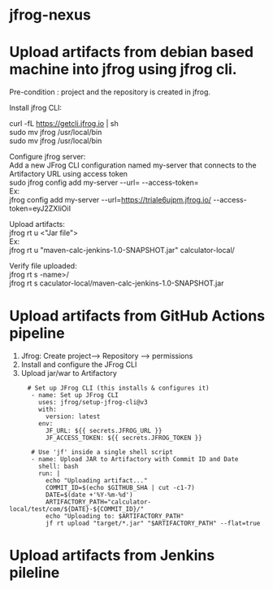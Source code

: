 # jfrog-nexus

# Upload artifacts from debian based machine into jfrog using jfrog cli.  
Pre-condition : project and the repository is created in jfrog.  

Install jfrog CLI:  

curl -fL https://getcli.jfrog.io | sh  
sudo mv jfrog /usr/local/bin  
sudo mv jfrog /usr/local/bin  

Configure jfrog server:  
Add a new JFrog CLI configuration named my-server that connects to the Artifactory URL using access token  
sudo jfrog config add my-server  --url=<jfrog url> --access-token= <jfrog access token>  
Ex:   
jfrog config add my-server  --url=https://triale6ujpm.jfrog.io/  --access-token=eyJ2ZXIiOiI  


Upload artifacts:  
jfrog rt u <"Jar file"> <Repo-name>  
Ex:  
jfrog rt u   "maven-calc-jenkins-1.0-SNAPSHOT.jar" calculator-local/  

Verify file uploaded:  
jfrog rt s <repo>-name>/<artifact-name>  
jfrog rt s caculator-local/maven-calc-jenkins-1.0-SNAPSHOT.jar  


# Upload artifacts from GitHub Actions pipeline  
1. Jfrog: Create project--> Repository --> permissions
2. Install and configure the JFrog CLI
3. Upload jar/war to Artifactory
```
     # Set up JFrog CLI (this installs & configures it)
      - name: Set up JFrog CLI
        uses: jfrog/setup-jfrog-cli@v3
        with:
          version: latest
        env:
          JF_URL: ${{ secrets.JFROG_URL }}
          JF_ACCESS_TOKEN: ${{ secrets.JFROG_TOKEN }}

      # Use 'jf' inside a single shell script
      - name: Upload JAR to Artifactory with Commit ID and Date
        shell: bash
        run: |
          echo "Uploading artifact..."
          COMMIT_ID=$(echo $GITHUB_SHA | cut -c1-7)
          DATE=$(date +'%Y-%m-%d')
          ARTIFACTORY_PATH="calculator-local/test/com/${DATE}-${COMMIT_ID}/"
          echo "Uploading to: $ARTIFACTORY_PATH"
          jf rt upload "target/*.jar" "$ARTIFACTORY_PATH" --flat=true
```

# Upload artifacts from Jenkins pileline  
